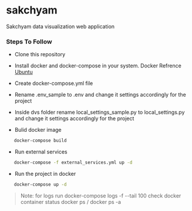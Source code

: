 # sakchyam
Sakchyam data visualization web application



### Steps To Follow

- Clone this repository

- Install docker and docker-compose in your system.
 Docker Refrence [Ubuntu](https://docs.docker.com/install/linux/docker-ce/ubuntu/)
 
- Create docker-compose.yml file

- Rename .env_sample to .env and change it settings accordingly for the project

- Inside dvs folder rename local_settings_sample.py to local_settings.py and change it settings accordingly for the project

- Bulid docker image
```sh
   docker-compose build
 ```

- Run external services
```sh
   docker-compose -f external_services.yml up -d
 ```

- Run the project in docker
```sh
   docker-compose up -d
 ```

>Note:
> for logs run docker-compose logs -f --tail 100
>check docker container status docker ps / docker ps -a

